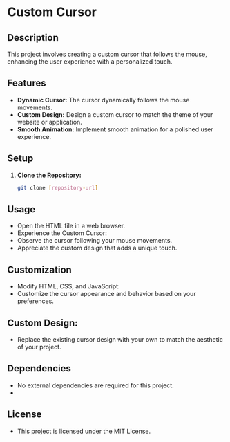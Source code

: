 # Custom Cursor

## Description

This project involves creating a custom cursor that follows the mouse, enhancing the user experience with a personalized touch.

## Features

- **Dynamic Cursor:** The cursor dynamically follows the mouse movements.
- **Custom Design:** Design a custom cursor to match the theme of your website or application.
- **Smooth Animation:** Implement smooth animation for a polished user experience.

## Setup

1. **Clone the Repository:**
   ```bash
   git clone [repository-url]

## Usage
- Open the HTML file in a web browser.
- Experience the Custom Cursor:
- Observe the cursor following your mouse movements.
- Appreciate the custom design that adds a unique touch.
## Customization
- Modify HTML, CSS, and JavaScript:
- Customize the cursor appearance and behavior based on your preferences.

## Custom Design:
- Replace the existing cursor design with your own to match the aesthetic of your project.

## Dependencies
- No external dependencies are required for this project.
- 
## License
- This project is licensed under the MIT License.

